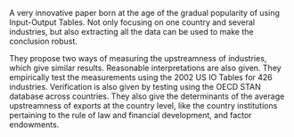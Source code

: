 A very innovative paper born at the age of the gradual popularity of using Input-Output Tables. Not only focusing on one country and several industries, but also extracting all the data can be used to make the conclusion robust.

They propose two ways of measuring the upstreamness of industries, which give similar results. Reasonable interpretations are also given. They empirically test the measurements using the 2002 US IO Tables for 426 industries. Verification is also given by testing using the OECD STAN database across countries. They also give the determinants of the average upstreamness of exports at the country level, like the country institutions pertaining to the rule of law and financial development, and factor endowments.


